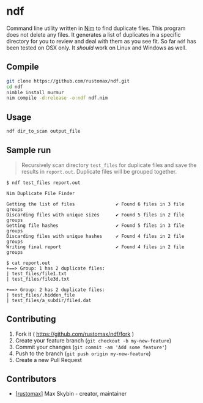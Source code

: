 # ndf

Command line utility written in [Nim](https://nim-lang.org/) to find duplicate files. This program does not delete any files. It generates a list of duplicates in a specific directory for you to review and deal with them as you see fit. So far `ndf` has been tested on OSX only. It *should* work on Linux and Windows as well.

## Compile

```sh
git clone https://github.com/rustomax/ndf.git
cd ndf
nimble install murmur
nim compile -d:release -o:ndf ndf.nim
```

## Usage

```sh
ndf dir_to_scan output_file
```

## Sample run

> Recursively scan directory `test_files` for duplicate files and save the results in `report.out`. Duplicate files will be grouped together.

```
$ ndf test_files report.out

Nim Duplicate File Finder

Getting the list of files               ✔ Found 6 files in 3 file groups
Discarding files with unique sizes      ✔ Found 5 files in 2 file groups
Getting file hashes                     ✔ Found 5 files in 3 file groups
Discarding files with unique hashes     ✔ Found 4 files in 2 file groups
Writing final report                    ✔ Found 4 files in 2 file groups

$ cat report.out
+==> Group: 1 has 2 duplicate files:
| test_files/file1.txt
| test_files/file3d.txt

+==> Group: 2 has 2 duplicate files:
| test_files/.hidden_file
| test_files/a_subdir/file4.dat
```

## Contributing

1. Fork it ( https://github.com/rustomax/ndf/fork )
2. Create your feature branch (`git checkout -b my-new-feature`)
3. Commit your changes (`git commit -am 'Add some feature'`)
4. Push to the branch (`git push origin my-new-feature`)
5. Create a new Pull Request

## Contributors

- [[rustomax]](https://github.com/rustomax) Max Skybin - creator, maintainer
